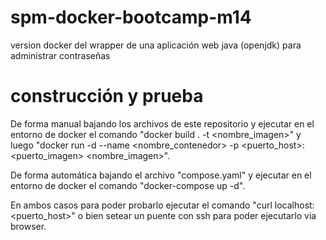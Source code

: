 # spm-docker-bootcamp-m14
version docker del wrapper de una aplicación web java (openjdk) para administrar contraseñas

# construcción y prueba
De forma manual bajando los archivos de este repositorio y ejecutar en el entorno de docker el comando "docker build . -t <nombre_imagen>" y luego "docker run -d --name <nombre_contenedor> -p <puerto_host>:<puerto_imagen> <nombre_imagen>".

De forma automática bajando el archivo "compose.yaml" y ejecutar en el entorno de docker el comando "docker-compose up -d".

En ambos casos para poder probarlo ejecutar el comando "curl localhost:<puerto_host>" o bien setear un puente con ssh para poder ejecutarlo via browser.
